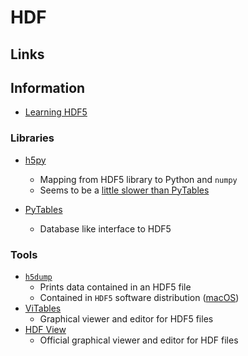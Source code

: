 # HDF

## Links

## Information

- [Learning HDF5](https://portal.hdfgroup.org/display/HDF5/Learning+HDF5)

### Libraries

- [h5py](http://h5py.org)

  - Mapping from HDF5 library to Python and `numpy`
  - Seems to be a [little slower than PyTables](https://stackoverflow.com/questions/57953554)

- [PyTables](http://www.pytables.org)
  - Database like interface to HDF5

### Tools

- [`h5dump`](https://portal.hdfgroup.org/display/support/Downloads)
  - Prints data contained in an HDF5 file
  - Contained in `HDF5` software distribution ([macOS](https://formulae.brew.sh/formula/hdf5))
- [ViTables](https://vitables.org)
  - Graphical viewer and editor for HDF5 files
- [HDF View](https://www.hdfgroup.org/downloads/hdfview/)
  - Official graphical viewer and editor for HDF files
